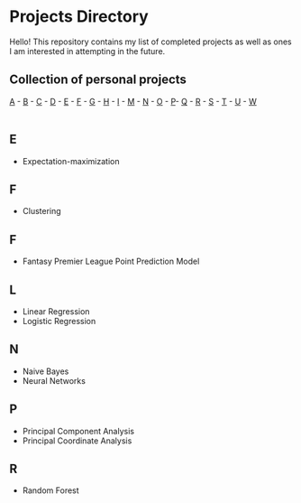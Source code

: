 # Projects Directory
Hello! This repository contains my list of completed projects as well as ones I am interested in attempting in the future. 

## Collection of personal projects 

[A](#a) - [B](#b) - [C](#c) - [D](#d) - [E](#e) - [F](#f) - [G](#g) - [H](#h) - [I](#i) - [M](#m) - [N](#n) - [O](#o) - [P](#p)- [Q](#q) - [R](#r) - [S](#s) - [T](#t) - [U](#u) - [W](#w)
<br>
<br>
## E <a id="a"></a>
- Expectation-maximization

## F <a id="a"></a>
- Clustering

## F <a id="a"></a>
- Fantasy Premier League Point Prediction Model

## L <a id="a"></a>
- Linear Regression
- Logistic Regression

## N <a id="a"></a>
- Naive Bayes
- Neural Networks

## P <a id="a"></a>
- Principal Component Analysis
- Principal Coordinate Analysis

## R <a id="a"></a>
- Random Forest
